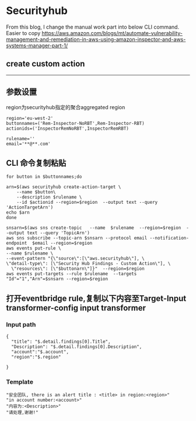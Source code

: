 # Securityhub
From this blog, I change the manual work part into below CLI command. Easier to copy
https://aws.amazon.com/blogs/mt/automate-vulnerability-management-and-remediation-in-aws-using-amazon-inspector-and-aws-systems-manager-part-1/

## create custom action
-----------------------------------------------------------------------
## 参数设置
region为securityhub指定的聚合aggregated region
```
region='eu-west-2'
buttonnames=('Rem-Inspector-NoRBT',Rem-Inspector-RBT)
actionids=('InspectorRemNoRBT',InspectorRemRBT)

```

```
rulename=''
email='**@**.com'

```
## CLI 命令复制粘贴
```
for button in $buttonnames;do

arn=$(aws securityhub create-action-target \
    --name $button\
    --description $rulename \
    --id $actionid --region=$region  --output text --query 'ActionTargetArn')
echo $arn
done
```

```
snsarn=$(aws sns create-topic   --name  $rulename  --region=$region  --output text --query 'TopicArn')
aws sns subscribe --topic-arn $snsarn --protocol email --notification-endpoint  $email --region=$region
aws events put-rule \
--name $rulename \
--event-pattern "{\"source\":[\"aws.securityhub\"], \
\"detail-type\": [\"Security Hub Findings - Custom Action\"], \
  \"resources\": [\"$buttonarn\"]}"  --region=$region
aws events put-targets --rule $rulename  --targets "Id"="1","Arn"=$snsarn --region=$region
```


## 打开eventbridge rule,复制以下内容至Target-Input transformer-config input transformer
### Input path
```
{
  "title": "$.detail.findings[0].Title",
  "Description": "$.detail.findings[0].Description",
  "account":"$.account",
  "region":"$.region"
  
}
```
### Template

```
"安全团队, there is an alert title : <title> in region:<region>"
"in account number:<account>"
"内容为:<Description>"
"请处理,谢谢!"
```
